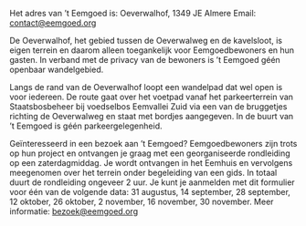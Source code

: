 Het adres van ’t Eemgoed is: Oeverwalhof, 1349 JE Almere
Email: contact@eemgoed.org

De Oeverwalhof, het gebied tussen de Oeverwalweg en de kavelsloot, is eigen terrein en daarom alleen toegankelijk voor Eemgoedbewoners en hun gasten. In verband met de privacy van de bewoners is ’t Eemgoed géén openbaar wandelgebied.

Langs de rand van de Oeverwalhof loopt een wandelpad dat wel open is voor iedereen. De route gaat over het voetpad vanaf het parkeerterrein van Staatsbosbeheer bij voedselbos Eemvallei Zuid via een van de bruggetjes richting de Oeverwalweg en staat met bordjes aangegeven. In de buurt van ’t Eemgoed is géén parkeergelegenheid.

Geïnteresseerd in een bezoek aan ’t Eemgoed? Eemgoedbewoners zijn trots op hun project en ontvangen je graag met een georganiseerde rondleiding op een zaterdagmiddag. Je wordt ontvangen in het Eemhuis en vervolgens meegenomen over het terrein onder begeleiding van een gids. In totaal duurt de rondleiding ongeveer 2 uur. Je kunt je aanmelden met dit formulier voor één van de volgende data: 31 augustus, 14 september, 28 september, 12 oktober, 26 oktober, 2 november, 16 november, 30 november. Meer informatie: bezoek@eemgoed.org
